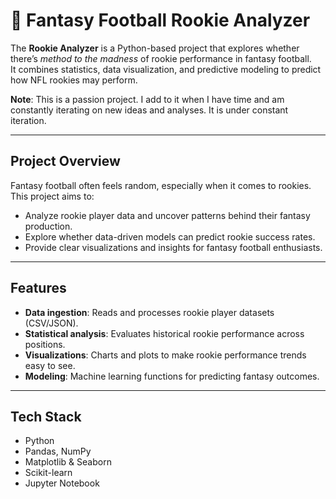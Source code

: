 # 🏈 Fantasy Football Rookie Analyzer

The **Rookie Analyzer** is a Python-based project that explores whether there’s *method to the madness* of rookie performance in fantasy football.  
It combines statistics, data visualization, and predictive modeling to predict how NFL rookies may perform.

**Note**: This is a passion project. I add to it when I have time and am constantly iterating on new ideas and analyses. It is under constant iteration.

---

## Project Overview
Fantasy football often feels random, especially when it comes to rookies. This project aims to:
- Analyze rookie player data and uncover patterns behind their fantasy production.
- Explore whether data-driven models can predict rookie success rates.
- Provide clear visualizations and insights for fantasy football enthusiasts.

---

## Features
- **Data ingestion**: Reads and processes rookie player datasets (CSV/JSON).
- **Statistical analysis**: Evaluates historical rookie performance across positions.
- **Visualizations**: Charts and plots to make rookie performance trends easy to see.
- **Modeling**: Machine learning functions for predicting fantasy outcomes.

---

## Tech Stack
- Python
- Pandas, NumPy
- Matplotlib & Seaborn
- Scikit-learn
- Jupyter Notebook
